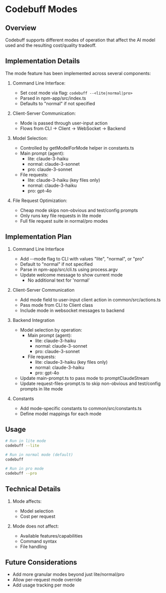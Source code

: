 # Codebuff Modes

## Overview

Codebuff supports different modes of operation that affect the AI model used and the resulting cost/quality tradeoff.

## Implementation Details

The mode feature has been implemented across several components:

1. Command Line Interface:

   - Set cost mode via flag: `codebuff --<lite|normal|pro>`
   - Parsed in npm-app/src/index.ts
   - Defaults to "normal" if not specified

2. Client-Server Communication:

   - Mode is passed through user-input action
   - Flows from CLI -> Client -> WebSocket -> Backend

3. Model Selection:

   - Controlled by getModelForMode helper in constants.ts
   - Main prompt (agent):
     - lite: claude-3-haiku
     - normal: claude-3-sonnet
     - pro: claude-3-sonnet
   - File requests:
     - lite: claude-3-haiku (key files only)
     - normal: claude-3-haiku
     - pro: gpt-4o

4. File Request Optimization:
   - Cheap mode skips non-obvious and test/config prompts
   - Only runs key file requests in lite mode
   - Full file request suite in normal/pro modes

## Implementation Plan

1. Command Line Interface

   - Add --mode flag to CLI with values "lite", "normal", or "pro"
   - Default to "normal" if not specified
   - Parse in npm-app/src/cli.ts using process.argv
   - Update welcome message to show current mode
     - No additional text for 'normal'

2. Client-Server Communication

   - Add mode field to user-input client action in common/src/actions.ts
   - Pass mode from CLI to Client class
   - Include mode in websocket messages to backend

3. Backend Integration

   - Model selection by operation:
     - Main prompt (agent):
       - lite: claude-3-haiku
       - normal: claude-3-sonnet
       - pro: claude-3-sonnet
     - File requests:
       - lite: claude-3-haiku (key files only)
       - normal: claude-3-haiku
       - pro: gpt-4o
   - Update main-prompt.ts to pass mode to promptClaudeStream
   - Update request-files-prompt.ts to skip non-obvious and test/config prompts in lite mode

4. Constants
   - Add mode-specific constants to common/src/constants.ts
   - Define model mappings for each mode

## Usage

```bash
# Run in lite mode
codebuff --lite

# Run in normal mode (default)
codebuff

# Run in pro mode
codebuff --pro
```

## Technical Details

1. Mode affects:

   - Model selection
   - Cost per request

2. Mode does not affect:
   - Available features/capabilities
   - Command syntax
   - File handling

## Future Considerations

- Add more granular modes beyond just lite/normal/pro
- Allow per-request mode override
- Add usage tracking per mode
